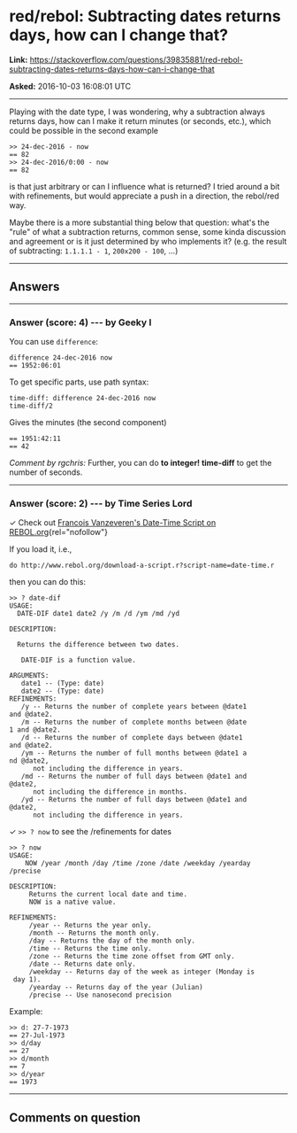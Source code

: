 # red/rebol: Subtracting dates returns days, how can I change that?

**Link:**
<https://stackoverflow.com/questions/39835881/red-rebol-subtracting-dates-returns-days-how-can-i-change-that>

**Asked:** 2016-10-03 16:08:01 UTC

------------------------------------------------------------------------

Playing with the date type, I was wondering, why a subtraction always
returns days, how can I make it return minutes (or seconds, etc.), which
could be possible in the second example

    >> 24-dec-2016 - now
    == 82
    >> 24-dec-2016/0:00 - now
    == 82

is that just arbitrary or can I influence what is returned? I tried
around a bit with refinements, but would appreciate a push in a
direction, the rebol/red way.

Maybe there is a more substantial thing below that question: what\'s the
\"rule\" of what a subtraction returns, common sense, some kinda
discussion and agreement or is it just determined by who implements it?
(e.g. the result of subtracting: `1.1.1.1 - 1`, `200x200 - 100`, \...)

------------------------------------------------------------------------

## Answers

------------------------------------------------------------------------

### Answer (score: 4) --- by Geeky I

You can use `difference`:

    difference 24-dec-2016 now
    == 1952:06:01

To get specific parts, use path syntax:

    time-diff: difference 24-dec-2016 now
    time-diff/2

Gives the minutes (the second component)

    == 1951:42:11
    == 42

*Comment by rgchris:* Further, you can do **to integer! time-diff** to
get the number of seconds.

------------------------------------------------------------------------

### Answer (score: 2) --- by Time Series Lord

✓ Check out [Francois Vanzeveren\'s Date-Time Script on
REBOL.org](http://www.rebol.org/download-a-script.r?script-name=date-time.r){rel="nofollow"}

If you load it, i.e.,

    do http://www.rebol.org/download-a-script.r?script-name=date-time.r

then you can do this:

    >> ? date-dif
    USAGE:
      DATE-DIF date1 date2 /y /m /d /ym /md /yd

    DESCRIPTION:

      Returns the difference between two dates.

       DATE-DIF is a function value.

    ARGUMENTS:
       date1 -- (Type: date)
       date2 -- (Type: date)
    REFINEMENTS:
       /y -- Returns the number of complete years between @date1
    and @date2.
       /m -- Returns the number of complete months between @date
    1 and @date2.
       /d -- Returns the number of complete days between @date1
    and @date2.
       /ym -- Returns the number of full months between @date1 a
    nd @date2,
          not including the difference in years.
       /md -- Returns the number of full days between @date1 and
    @date2,
          not including the difference in months.
       /yd -- Returns the number of full days between @date1 and
    @date2,
          not including the difference in years.

✓ `>> ? now` to see the /refinements for dates

    >> ? now
    USAGE:
        NOW /year /month /day /time /zone /date /weekday /yearday
    /precise

    DESCRIPTION:
         Returns the current local date and time.
         NOW is a native value.

    REFINEMENTS:
         /year -- Returns the year only.
         /month -- Returns the month only.
         /day -- Returns the day of the month only.
         /time -- Returns the time only.
         /zone -- Returns the time zone offset from GMT only.
         /date -- Returns date only.
         /weekday -- Returns day of the week as integer (Monday is
     day 1).
         /yearday -- Returns day of the year (Julian)
         /precise -- Use nanosecond precision

Example:

    >> d: 27-7-1973
    == 27-Jul-1973
    >> d/day
    == 27
    >> d/month
    == 7
    >> d/year
    == 1973

------------------------------------------------------------------------

## Comments on question
